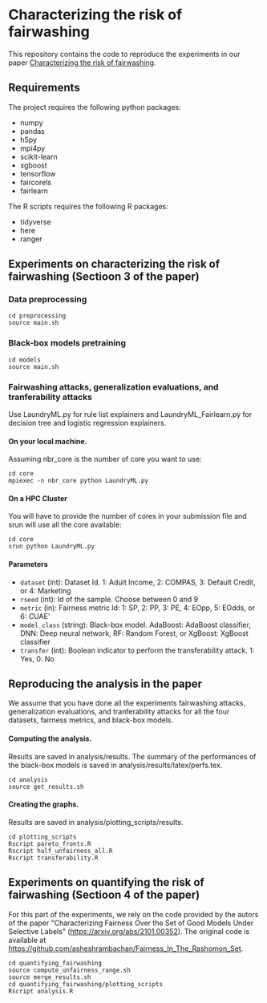 
# Characterizing the risk of fairwashing

This repository contains the code to reproduce the experiments in our paper [Characterizing the risk of fairwashing](https://arxiv.org/abs/2106.07504).


## Requirements
The project requires the following python packages:

* numpy
* pandas
* h5py
* mpi4py
* scikit-learn
* xgboost
* tensorflow 
* faircorels
* fairlearn

The R scripts requires the following R packages:

* tidyverse
* here
* ranger

## Experiments on characterizing the risk of fairwashing (Sectioon 3 of the paper)

### Data preprocessing
```
cd preprocessing
source main.sh
```

### Black-box models pretraining
```
cd models
source main.sh
```

### Fairwashing attacks, generalization evaluations, and tranferability attacks
Use LaundryML.py for rule list explainers and LaundryML_Fairlearn.py for decision tree and logistic regression explainers.

#### On your local machine. 
Assuming nbr_core is the number of core you want to use:
```
cd core
mpiexec -n nbr_core python LaundryML.py
```

#### On a HPC Cluster
You will have to provide the number of cores in your submission file and srun will use all the core available:
```
cd core
srun python LaundryML.py
```

#### Parameters
* `dataset` (int): Dataset Id. 1: Adult Income, 2: COMPAS,  3: Default Credit, or 4: Marketing
* `rseed` (int): Id of the sample. Choose between 0 and 9
* `metric` (in): Fairness metric Id: 1: SP, 2: PP, 3: PE, 4: EOpp, 5: EOdds, or 6: CUAE'
* `model_class` (string): Black-box model. AdaBoost: AdaBoost classifier, DNN: Deep neural network, RF: Random Forest, or XgBoost: XgBoost classifier 
* `transfer` (int): Boolean indicator to perform the transferability attack. 1: Yes, 0: No



## Reproducing the analysis in the paper
We assume that you have done all the experiments fairwashing attacks, generalization evaluations, and tranferability attacks for all the four datasets, fairness metrics, and black-box models. 

#### Computing the analysis. 
Results are saved in analysis/results. 
The summary of the performances of the black-box models is saved in analysis/results/latex/perfs.tex.
```
cd analysis
source get_results.sh
```

#### Creating the graphs. 
Results are saved in analysis/plotting_scripts/results.
```
cd plotting_scripts
Rscript pareto_fronts.R
Rscript half_unfairness_all.R
Rscript transferability.R
```

## Experiments on quantifying the risk of fairwashing (Sectioon 4 of the paper)
For this part of the experiments, we rely on the code provided by the autors of the paper "Characterizing Fairness Over the Set of Good Models Under Selective Labels" (https://arxiv.org/abs/2101.00352). The original code is available at https://github.com/asheshrambachan/Fairness_In_The_Rashomon_Set.

```
cd quantifying_fairwashing
source compute_unfairness_range.sh
source merge_results.sh
cd quantifying_fairwashing/plotting_scripts
Rscript analysis.R
```